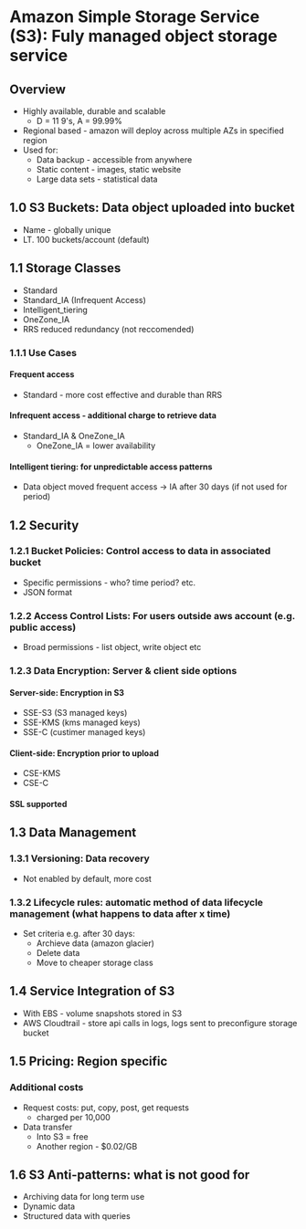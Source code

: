 # Amazon Simple Storage Service (S3): Fuly managed object storage service

## Overview
  * Highly available, durable and scalable
    * D = 11 9's, A = 99.99%
  * Regional based - amazon will deploy across multiple AZs in specified region
  * Used for:
    * Data backup - accessible from anywhere
    * Static content - images, static website
    * Large data sets - statistical data
  
## 1.0 S3 Buckets: Data object uploaded into bucket
  * Name - globally unique
  * LT. 100 buckets/account (default)
  
## 1.1 Storage Classes
  * Standard
  * Standard_IA (Infrequent Access)
  * Intelligent_tiering
  * OneZone_IA
  * RRS reduced redundancy (not reccomended)
### 1.1.1 Use Cases
#### Frequent access
 * Standard - more cost effective and durable than RRS
#### Infrequent access - additional charge to retrieve data
  * Standard_IA & OneZone_IA
    * OneZone_IA = lower availability
#### Intelligent tiering: for unpredictable access patterns
  * Data object moved frequent access -> IA after 30 days (if not used for period)
    
## 1.2 Security
### 1.2.1 Bucket Policies: Control access to data in associated bucket
  * Specific permissions - who? time period? etc.
  * JSON format
### 1.2.2 Access Control Lists: For users outside aws account (e.g. public access)
  * Broad permissions - list object, write object etc
### 1.2.3 Data Encryption: Server & client side options
#### Server-side: Encryption in S3 
  * SSE-S3 (S3 managed keys)
  * SSE-KMS (kms managed keys)
  * SSE-C (custimer managed keys)
#### Client-side: Encryption prior to upload
  * CSE-KMS
  * CSE-C
  #### SSL supported
  
## 1.3 Data Management
### 1.3.1 Versioning: Data recovery
  * Not enabled by default, more cost
### 1.3.2 Lifecycle rules: automatic method of data lifecycle management (what happens to data after x time)
  * Set criteria e.g. after 30 days:
    * Archieve data (amazon glacier)
    * Delete data
    * Move to cheaper storage class
    
## 1.4 Service Integration of S3
  * With EBS - volume snapshots stored in S3
  * AWS Cloudtrail - store api calls in logs, logs sent to preconfigure storage bucket
## 1.5 Pricing: Region specific
### Additional costs
  * Request costs: put, copy, post, get requests
    * charged per 10,000
  * Data transfer
    * Into S3 = free
    * Another region - $0.02/GB
## 1.6 S3 Anti-patterns: what is not good for
* Archiving data for long term use
* Dynamic data
* Structured data with queries
    

